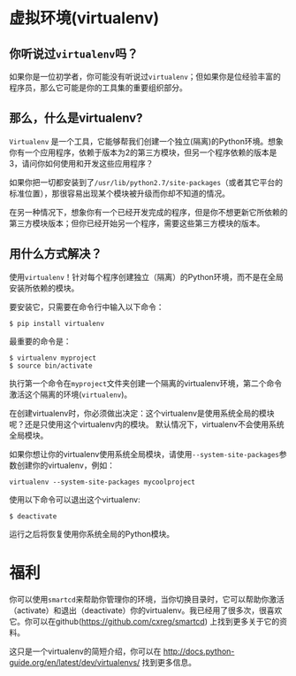 # 虚拟环境(virtualenv)
## 你听说过```virtualenv```吗？
如果你是一位初学者，你可能没有听说过```virtualenv```；但如果你是位经验丰富的程序员，那么它可能是你的工具集的重要组织部分。

## 那么，什么是virtualenv?
```Virtualenv``` 是一个工具，它能够帮我们创建一个独立(隔离)的Python环境。想象你有一个应用程序，依赖于版本为2的第三方模块，但另一个程序依赖的版本是3，请问你如何使用和开发这些应用程序？

如果你把一切都安装到了```/usr/lib/python2.7/site-packages```（或者其它平台的标准位置），那很容易出现某个模块被升级而你却不知道的情况。

在另一种情况下，想象你有一个已经开发完成的程序，但是你不想更新它所依赖的第三方模块版本；但你已经开始另一个程序，需要这些第三方模块的版本。


## 用什么方式解决？
使用```virtualenv```！针对每个程序创建独立（隔离）的Python环境，而不是在全局安装所依赖的模块。

要安装它，只需要在命令行中输入以下命令：

```
$ pip install virtualenv
```

最重要的命令是：

```
$ virtualenv myproject
$ source bin/activate
```
执行第一个命令在```myproject```文件夹创建一个隔离的virtualenv环境，第二个命令激活这个隔离的环境(```virtualenv```)。

在创建virtualenv时，你必须做出决定：这个virtualenv是使用系统全局的模块呢？还是只使用这个virtualenv内的模块。
默认情况下，virtualenv不会使用系统全局模块。

如果你想让你的virtualenv使用系统全局模块，请使用```--system-site-packages```参数创建你的virtualenv，例如：

```
virtualenv --system-site-packages mycoolproject
```
使用以下命令可以退出这个virtualenv:

```
$ deactivate
```
运行之后将恢复使用你系统全局的Python模块。

# 福利
你可以使用```smartcd```来帮助你管理你的环境，当你切换目录时，它可以帮助你激活（activate）和退出（deactivate）你的virtualenv。我已经用了很多次，很喜欢它。你可以在github(https://github.com/cxreg/smartcd) 上找到更多关于它的资料。

这只是一个virtualenv的简短介绍，你可以在 http://docs.python-guide.org/en/latest/dev/virtualenvs/ 找到更多信息。